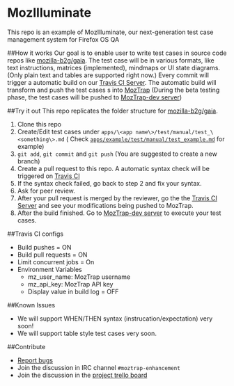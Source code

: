 MozIlluminate
============================

This repo is an example of MozIlluminate, our next-generation test case management system for Firefox OS QA

##How it works
Our goal is to enable user to write test cases in source code repos like [mozilla-b2g/gaia](https://github.com/mozilla-b2g/gaia). The test case will be in various formats, like text instructions, matrices (implemented), mindmaps or UI state diagrams. (Only plain text and tables are supported right now.) Every commit will trigger a automatic build on our [Travis CI Server](https://travis-ci.org/MozIlluminate/mozilluminate-demo/builds). The automatic build will transform and push the test cases s into [MozTrap](https://moztrap.mozilla.org/) (During the beta testing phase, the test cases will be pushed to [MozTrap-dev server](https://moztrap-dev.allizom.org/))

##Try it out
This repo replicates the folder structure for [mozilla-b2g/gaia](https://github.com/mozilla-b2g/gaia).

1. Clone this repo
2. Create/Edit test cases under `apps/\<app name\>/test/manual/test_\<something\>.md` ( 
 Check [`apps/example/test/manual/test_example.md`](https://github.com/MozIlluminate/mozilluminate-demo/blob/master/apps/example/test/manual/test_example.md) for example)
3. `git add`, `git commit` and `git push` (You are suggested to create a new branch)
4. Create a pull request to this repo. A automatic syntax check will be triggered on [Travis CI](https://travis-ci.org/MozIlluminate/mozilluminate-demo/pull_requests)
5. If the syntax check failed, go back to step 2 and fix your syntax.
6. Ask for peer review.
7. After your pull request is merged by the reviewer, go the the [Travis CI Server](https://travis-ci.org/MozIlluminate/mozilluminate-demo/builds) and see your modifications being pushed to MozTrap.
5. After the build finished. Go to [MozTrap-dev server](https://moztrap-dev.allizom.org/manage/cases/) to execute your test cases.

##Travis CI configs
* Build pushes = ON 
* Build pull requests = ON
* Limit concurrent jobs = On
* Environment Variables
  * mz_user_name: MozTrap username
  * mz_api_key: MozTrap API key
  * Display value in build log = OFF

##Known Issues
* We will support WHEN/THEN syntax (instrucation/expectation) very soon!
* We will support table style test cases very soon.

##Contribute
* [Report bugs](https://github.com/MozIlluminate/mozilluminate-demo/issues/new)
* Join the discussion in IRC channel `#moztrap-enhancement`
* Join the discussion in the [project trello board](https://trello.com/b/4GQutOUA/git-moztrap)
